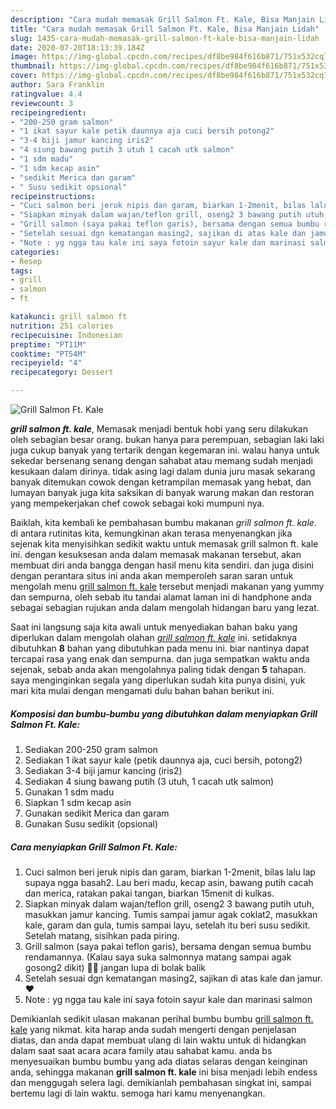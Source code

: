 ```yaml
---
description: "Cara mudah memasak Grill Salmon Ft. Kale, Bisa Manjain Lidah"
title: "Cara mudah memasak Grill Salmon Ft. Kale, Bisa Manjain Lidah"
slug: 1435-cara-mudah-memasak-grill-salmon-ft-kale-bisa-manjain-lidah
date: 2020-07-20T18:13:39.184Z
image: https://img-global.cpcdn.com/recipes/df8be984f616b871/751x532cq70/grill-salmon-ft-kale-foto-resep-utama.jpg
thumbnail: https://img-global.cpcdn.com/recipes/df8be984f616b871/751x532cq70/grill-salmon-ft-kale-foto-resep-utama.jpg
cover: https://img-global.cpcdn.com/recipes/df8be984f616b871/751x532cq70/grill-salmon-ft-kale-foto-resep-utama.jpg
author: Sara Franklin
ratingvalue: 4.4
reviewcount: 3
recipeingredient:
- "200-250 gram salmon"
- "1 ikat sayur kale petik daunnya aja cuci bersih potong2"
- "3-4 biji jamur kancing iris2"
- "4 siung bawang putih 3 utuh 1 cacah utk salmon"
- "1 sdm madu"
- "1 sdm kecap asin"
- "sedikit Merica dan garam"
- " Susu sedikit opsional"
recipeinstructions:
- "Cuci salmon beri jeruk nipis dan garam, biarkan 1-2menit, bilas lalu lap supaya ngga basah2. Lau beri madu, kecap asin, bawang putih cacah dan merica, ratakan pakai tangan, biarkan 15menit di kulkas."
- "Siapkan minyak dalam wajan/teflon grill, oseng2 3 bawang putih utuh, masukkan jamur kancing. Tumis sampai jamur agak coklat2, masukkan kale, garam dan gula, tumis sampai layu, setelah itu beri susu sedikit. Setelah matang, sisihkan pada piring."
- "Grill salmon (saya pakai teflon garis), bersama dengan semua bumbu rendamannya. (Kalau saya suka salmonnya matang sampai agak gosong2 dikit) 😬😬 jangan lupa di bolak balik"
- "Setelah sesuai dgn kematangan masing2, sajikan di atas kale dan jamur. ❤️"
- "Note : yg ngga tau kale ini saya fotoin sayur kale dan marinasi salmon"
categories:
- Resep
tags:
- grill
- salmon
- ft

katakunci: grill salmon ft 
nutrition: 251 calories
recipecuisine: Indonesian
preptime: "PT11M"
cooktime: "PT54M"
recipeyield: "4"
recipecategory: Dessert

---
```



![Grill Salmon Ft. Kale](https://img-global.cpcdn.com/recipes/df8be984f616b871/751x532cq70/grill-salmon-ft-kale-foto-resep-utama.jpg)

<b><i>grill salmon ft. kale</i></b>, Memasak menjadi bentuk hobi yang seru dilakukan oleh sebagian besar orang. bukan hanya para perempuan, sebagian laki laki juga cukup banyak yang tertarik dengan kegemaran ini. walau hanya untuk sekedar bersenang senang dengan sahabat atau memang sudah menjadi kesukaan dalam dirinya. tidak asing lagi dalam dunia juru masak sekarang banyak ditemukan cowok dengan ketrampilan memasak yang hebat, dan lumayan banyak juga kita saksikan di banyak warung makan dan restoran yang mempekerjakan chef cowok sebagai koki mumpuni nya.

Baiklah, kita kembali ke pembahasan bumbu makanan <i>grill salmon ft. kale</i>. di antara rutinitas kita, kemungkinan akan terasa menyenangkan jika sejenak kita menyisihkan sedikit waktu untuk memasak grill salmon ft. kale ini. dengan kesuksesan anda dalam memasak makanan tersebut, akan membuat diri anda bangga dengan hasil menu kita sendiri. dan juga disini dengan perantara situs ini anda akan memperoleh saran saran untuk mengolah menu <u>grill salmon ft. kale</u> tersebut menjadi makanan yang yummy dan sempurna, oleh sebab itu tandai alamat laman ini di handphone anda sebagai sebagian rujukan anda dalam mengolah hidangan baru yang lezat.




Saat ini langsung saja kita awali untuk menyediakan bahan baku yang diperlukan dalam mengolah olahan <u><i>grill salmon ft. kale</i></u> ini. setidaknya dibutuhkan <b>8</b> bahan yang dibutuhkan pada menu ini. biar nantinya dapat tercapai rasa yang enak dan sempurna. dan juga sempatkan waktu anda sejenak, sebab anda akan mengolahnya paling tidak dengan <b>5</b> tahapan. saya menginginkan segala yang diperlukan sudah kita punya disini, yuk mari kita mulai dengan mengamati dulu bahan bahan berikut ini.

<!--inarticleads1-->

##### Komposisi dan bumbu-bumbu yang dibutuhkan dalam menyiapkan Grill Salmon Ft. Kale:

1. Sediakan 200-250 gram salmon
1. Sediakan 1 ikat sayur kale (petik daunnya aja, cuci bersih, potong2)
1. Sediakan 3-4 biji jamur kancing (iris2)
1. Sediakan 4 siung bawang putih (3 utuh, 1 cacah utk salmon)
1. Gunakan 1 sdm madu
1. Siapkan 1 sdm kecap asin
1. Gunakan sedikit Merica dan garam
1. Gunakan  Susu sedikit (opsional)




<!--inarticleads2-->

##### Cara menyiapkan Grill Salmon Ft. Kale:

1. Cuci salmon beri jeruk nipis dan garam, biarkan 1-2menit, bilas lalu lap supaya ngga basah2. Lau beri madu, kecap asin, bawang putih cacah dan merica, ratakan pakai tangan, biarkan 15menit di kulkas.
1. Siapkan minyak dalam wajan/teflon grill, oseng2 3 bawang putih utuh, masukkan jamur kancing. Tumis sampai jamur agak coklat2, masukkan kale, garam dan gula, tumis sampai layu, setelah itu beri susu sedikit. Setelah matang, sisihkan pada piring.
1. Grill salmon (saya pakai teflon garis), bersama dengan semua bumbu rendamannya. (Kalau saya suka salmonnya matang sampai agak gosong2 dikit) 😬😬 jangan lupa di bolak balik
1. Setelah sesuai dgn kematangan masing2, sajikan di atas kale dan jamur. ❤️
1. Note : yg ngga tau kale ini saya fotoin sayur kale dan marinasi salmon




Demikianlah sedikit ulasan makanan perihal bumbu bumbu <u>grill salmon ft. kale</u> yang nikmat. kita harap anda sudah mengerti dengan penjelasan diatas, dan anda dapat membuat ulang di lain waktu untuk di hidangkan dalam saat saat acara acara family atau sahabat kamu. anda bs menyesuaikan bumbu bumbu yang ada diatas selaras dengan keinginan anda, sehingga makanan <b>grill salmon ft. kale</b> ini bisa menjadi lebih endess dan menggugah selera lagi. demikianlah pembahasan singkat ini, sampai bertemu lagi di lain waktu. semoga hari kamu menyenangkan.
